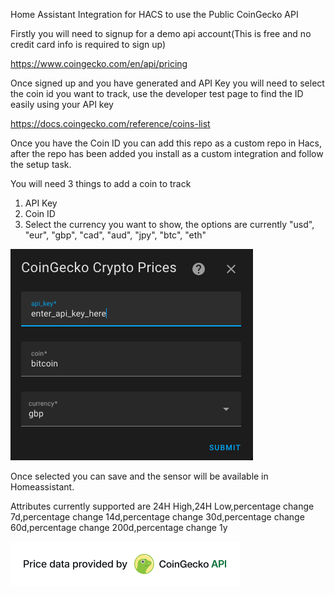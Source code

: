 Home Assistant Integration for HACS to use the Public CoinGecko API

Firstly you will need to signup for a demo api account(This is free and no credit card info is required to sign up)

https://www.coingecko.com/en/api/pricing

Once signed up and you have generated and API Key you will need to select the coin id you want to track, use the developer test page to find the ID easily using your API key

https://docs.coingecko.com/reference/coins-list

Once you have the Coin ID you can add this repo as a custom repo in Hacs, after the repo has been added you install as a custom integration and follow the setup task.

You will need 3 things to add a coin to track

1. API Key
2. Coin ID
3. Select the currency you want to show, the options are currently "usd", "eur", "gbp", "cad", "aud", "jpy", "btc", "eth"

![alt text](<add sensor.png>)

Once selected you can save and the sensor will be available in Homeassistant.

Attributes currently supported are 24H High,24H Low,percentage change 7d,percentage change 14d,percentage change 30d,percentage change 60d,percentage change 200d,percentage change 1y

![alt text](image.png)


